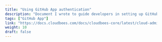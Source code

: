 ```yaml
---
title: "Using GitHub App authentication"
description: "Document I wrote to guide developers in setting up GitHub App authentication to Jenkins. This feature was created in the OSS community and I based my documentation on the documentation the OSS developer created here: https://github.com/jenkinsci/github-branch-source-plugin/blob/master/docs/github-app.adoc"
tags: ["GitHub App"]
link: "https://docs.cloudbees.com/docs/cloudbees-core/latest/cloud-admin-guide/github-app-auth"
weight: 10
draft: false
---
```

